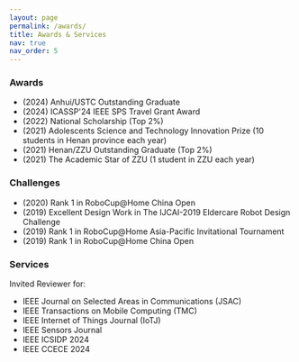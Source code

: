 ```yaml
---
layout: page
permalink: /awards/
title: Awards & Services
nav: true
nav_order: 5
---
```


### Awards
- (2024) Anhui/USTC Outstanding Graduate 
- (2024) ICASSP'24 IEEE SPS Travel Grant Award
- (2022) National Scholarship (Top 2%)
- (2021) Adolescents Science and Technology Innovation Prize (10 students in Henan province each year) 
- (2021) Henan/ZZU Outstanding Graduate (Top 2%)
- (2021) The Academic Star of ZZU (1 student in ZZU each year)

### Challenges
- (2020) Rank 1 in RoboCup@Home China Open
- (2019) Excellent Design Work in The IJCAI-2019 Eldercare Robot Design Challenge
- (2019) Rank 1 in RoboCup@Home Asia-Pacific Invitational Tournament
- (2019) Rank 1 in RoboCup@Home China Open

### Services
Invited Reviewer for:
 - IEEE Journal on Selected Areas in Communications (JSAC)
 - IEEE Transactions on Mobile Computing (TMC)
 - IEEE Internet of Things Journal (IoTJ)
 - IEEE Sensors Journal
 - IEEE ICSIDP 2024
 - IEEE CCECE 2024
